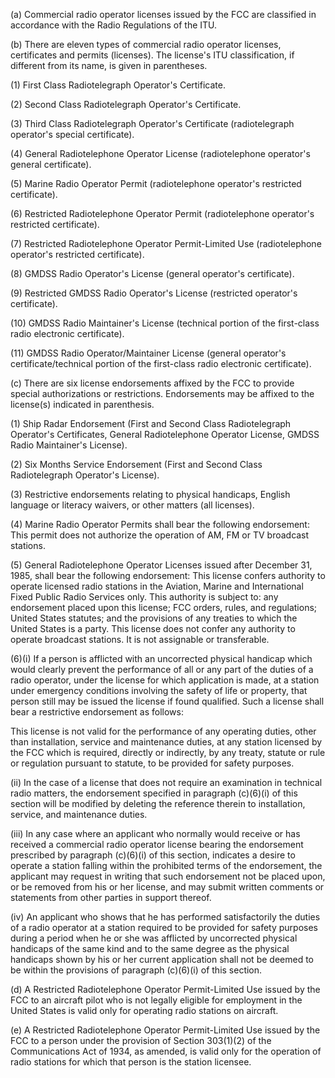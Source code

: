 (a) Commercial radio operator licenses issued by the FCC are classified in accordance with the Radio Regulations of the ITU.

(b) There are eleven types of commercial radio operator licenses, certificates and permits (licenses). The license's ITU classification, if different from its name, is given in parentheses.

(1) First Class Radiotelegraph Operator's Certificate.

(2) Second Class Radiotelegraph Operator's Certificate.

(3) Third Class Radiotelegraph Operator's Certificate (radiotelegraph operator's special certificate).

(4) General Radiotelephone Operator License (radiotelephone operator's general certificate).

(5) Marine Radio Operator Permit (radiotelephone operator's restricted certificate).

(6) Restricted Radiotelephone Operator Permit (radiotelephone operator's restricted certificate).

(7) Restricted Radiotelephone Operator Permit-Limited Use (radiotelephone operator's restricted certificate).

(8) GMDSS Radio Operator's License (general operator's certificate).

(9) Restricted GMDSS Radio Operator's License (restricted operator's certificate).

(10) GMDSS Radio Maintainer's License (technical portion of the first-class radio electronic certificate).

(11) GMDSS Radio Operator/Maintainer License (general operator's certificate/technical portion of the first-class radio electronic certificate).

(c) There are six license endorsements affixed by the FCC to provide special authorizations or restrictions. Endorsements may be affixed to the license(s) indicated in parenthesis.

(1) Ship Radar Endorsement (First and Second Class Radiotelegraph Operator's Certificates, General Radiotelephone Operator License, GMDSS Radio Maintainer's License).

(2) Six Months Service Endorsement (First and Second Class Radiotelegraph Operator's License).

(3) Restrictive endorsements relating to physical handicaps, English language or literacy waivers, or other matters (all licenses).

(4) Marine Radio Operator Permits shall bear the following endorsement: This permit does not authorize the operation of AM, FM or TV broadcast stations.

(5) General Radiotelephone Operator Licenses issued after December 31, 1985, shall bear the following endorsement: This license confers authority to operate licensed radio stations in the Aviation, Marine and International Fixed Public Radio Services only. This authority is subject to: any endorsement placed upon this license; FCC orders, rules, and regulations; United States statutes; and the provisions of any treaties to which the United States is a party. This license does not confer any authority to operate broadcast stations. It is not assignable or transferable.

(6)(i) If a person is afflicted with an uncorrected physical handicap which would clearly prevent the performance of all or any part of the duties of a radio operator, under the license for which application is made, at a station under emergency conditions involving the safety of life or property, that person still may be issued the license if found qualified. Such a license shall bear a restrictive endorsement as follows:

This license is not valid for the performance of any operating duties, other than installation, service and maintenance duties, at any station licensed by the FCC which is required, directly or indirectly, by any treaty, statute or rule or regulation pursuant to statute, to be provided for safety purposes.

(ii) In the case of a license that does not require an examination in technical radio matters, the endorsement specified in paragraph (c)(6)(i) of this section will be modified by deleting the reference therein to installation, service, and maintenance duties.

(iii) In any case where an applicant who normally would receive or has received a commercial radio operator license bearing the endorsement prescribed by paragraph (c)(6)(i) of this section, indicates a desire to operate a station falling within the prohibited terms of the endorsement, the applicant may request in writing that such endorsement not be placed upon, or be removed from his or her license, and may submit written comments or statements from other parties in support thereof.

(iv) An applicant who shows that he has performed satisfactorily the duties of a radio operator at a station required to be provided for safety purposes during a period when he or she was afflicted by uncorrected physical handicaps of the same kind and to the same degree as the physical handicaps shown by his or her current application shall not be deemed to be within the provisions of paragraph (c)(6)(i) of this section.

(d) A Restricted Radiotelephone Operator Permit-Limited Use issued by the FCC to an aircraft pilot who is not legally eligible for employment in the United States is valid only for operating radio stations on aircraft.

(e) A Restricted Radiotelephone Operator Permit-Limited Use issued by the FCC to a person under the provision of Section 303(1)(2) of the Communications Act of 1934, as amended, is valid only for the operation of radio stations for which that person is the station licensee.

